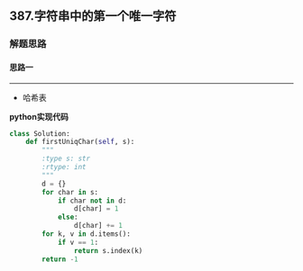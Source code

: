 ## 387.字符串中的第一个唯一字符
### 解题思路
#### 思路一
****
- 哈希表

**python实现代码**

```python
class Solution:
    def firstUniqChar(self, s):
        """
        :type s: str
        :rtype: int
        """
        d = {}
        for char in s:
            if char not in d:
                d[char] = 1
            else:
                d[char] += 1
        for k, v in d.items():
            if v == 1:
                return s.index(k)
        return -1

```


